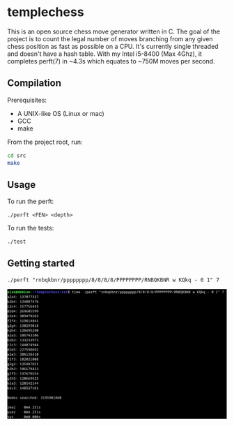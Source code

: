 # templechess

This is an open source chess move generator written in C. The goal of the project is to count the legal number of moves branching from any given chess position as fast as possible on a CPU. It's currently single threaded and doesn't have a hash table. With my Intel i5-8400 (Max 4Ghz), it completes perft(7) in ~4.3s which equates to ~750M moves per second.

## Compilation

Prerequisites:

- A UNIX-like OS (Linux or mac)
- GCC
- make

From the project root, run:

```bash
cd src
make
```

## Usage

To run the perft:

```
./perft <FEN> <depth>
```

To run the tests:

```
./test
```

## Getting started

```
./perft "rnbqkbnr/pppppppp/8/8/8/8/PPPPPPPP/RNBQKBNR w KQkq - 0 1" 7
```

![](<perft(7).png>)

